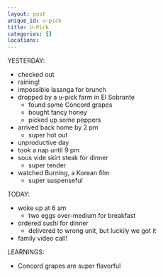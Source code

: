 ```yaml
---
layout: post
unique_id: u-pick
title: U-Pick
categories: []
locations: 
---
```


YESTERDAY:
* checked out
* raining!
* impossible lasanga for brunch
* dropped by a u-pick farm in El Sobrante
  * found some Concord grapes
  * bought fancy honey
  * picked up some peppers
* arrived back home by 2 pm
  * super hot out
* unproductive day
* took a nap until 9 pm
* sous vide skirt steak for dinner
  * super tender
* watched Burning, a Korean film
  * super suspenseful

TODAY:
* woke up at 6 am
  * two eggs over-medium for breakfast
* ordered sushi for dinner
  * delivered to wrong unit, but luckily we got it
* family video call!

LEARNINGS:
* Concord grapes are super flavorful
